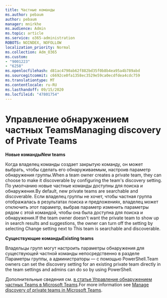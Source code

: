 ```yaml
---
title: Частные команды
ms.author: pebaum
author: pebaum
manager: mnirkhe
ms.audience: Admin
ms.topic: article
ms.service: o365-administration
ROBOTS: NOINDEX, NOFOLLOW
localization_priority: Normal
ms.collection: Adm_O365
ms.custom:
- "9001223"
- "6258"
ms.openlocfilehash: d81ac4790ab62f882bd35f0b8b4ea95a4b789abd
ms.sourcegitcommit: c6692ce0fa1358ec3529e59ca0ecdfdea4cdc759
ms.translationtype: MT
ms.contentlocale: ru-RU
ms.lasthandoff: 09/15/2020
ms.locfileid: "47801754"
---
```

# <a name="managing-discovery-of-private-teams"></a><span data-ttu-id="9c6d1-102">Управление обнаружением частных Teams</span><span class="sxs-lookup"><span data-stu-id="9c6d1-102">Managing discovery of Private Teams</span></span>

<span data-ttu-id="9c6d1-103">**Новые команды**</span><span class="sxs-lookup"><span data-stu-id="9c6d1-103">**New teams**</span></span>

<span data-ttu-id="9c6d1-104">Когда владелец команды создает закрытую команду, он может выбрать, чтобы сделать его обнаруживаемым, настроив параметр обнаружения группы.</span><span class="sxs-lookup"><span data-stu-id="9c6d1-104">When a team owner creates a private team, they can choose to make it discoverable by configuring the team's discovery setting.</span></span> <span data-ttu-id="9c6d1-105">По умолчанию новые частные команды доступны для поиска и обнаружения.</span><span class="sxs-lookup"><span data-stu-id="9c6d1-105">By default, new private teams are searchable and discoverable.</span></span> <span data-ttu-id="9c6d1-106">Если владелец группы не хочет, чтобы частная группа отображалась в результатах поиска и предложениях, владелец может отключить этот параметр, выбрав параметр изменить параметры рядом с этой командой, чтобы она была доступна для поиска и обнаружения.</span><span class="sxs-lookup"><span data-stu-id="9c6d1-106">If the team owner doesn't want the private team to show up in search results and suggestions, the owner can turn off the setting by selecting Change setting next to This team is searchable and discoverable.</span></span>  

<span data-ttu-id="9c6d1-107">**Существующие команды**</span><span class="sxs-lookup"><span data-stu-id="9c6d1-107">**Existing teams**</span></span>

<span data-ttu-id="9c6d1-108">Владельцы групп могут настроить параметры обнаружения для существующей частной команды непосредственно в разделе Параметры группы, а администраторы — с помощью PowerShell.</span><span class="sxs-lookup"><span data-stu-id="9c6d1-108">Team owners can set the discovery setting for an existing private team directly in the team settings and admins can do so by using PowerShell.</span></span>  

<span data-ttu-id="9c6d1-109">Дополнительные сведения см.  [в статье Управление обнаружением частных Teams в Microsoft Teams](https://docs.microsoft.com/microsoftteams/manage-discovery-of-private-teams).</span><span class="sxs-lookup"><span data-stu-id="9c6d1-109">For more information see  [Manage discovery of private teams in Microsoft Teams](https://docs.microsoft.com/microsoftteams/manage-discovery-of-private-teams).</span></span>
